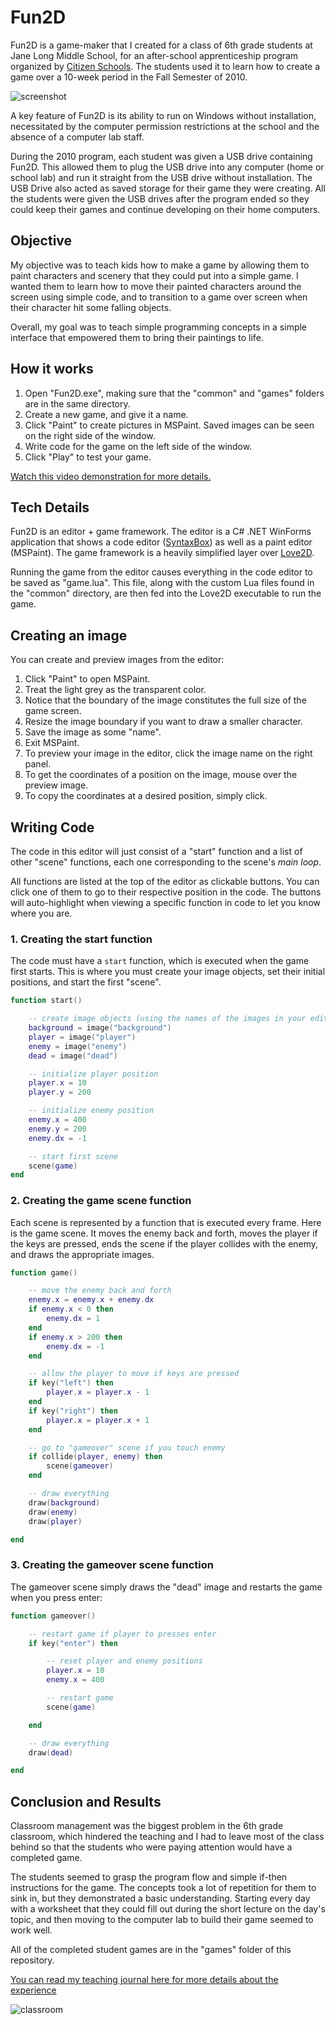 # Fun2D

Fun2D is a game-maker that I created for a class of 6th grade students at Jane
Long Middle School, for an after-school apprenticeship program organized by
[Citizen Schools](http://www.citizenschools.org/).  The students used it to
learn how to create a game over a 10-week period in the Fall Semester of 2010.

![screenshot](screenshot.png)

A key feature of Fun2D is its ability to run on Windows without installation,
necessitated by the computer permission restrictions at the school and the
absence of a computer lab staff.

During the 2010 program, each student was given a USB drive containing Fun2D.  This
allowed them to plug the USB drive into any computer (home or school lab) and
run it straight from the USB drive without installation.  The USB Drive also
acted as saved storage for their game they were creating.  All the students
were given the USB drives after the program ended so they could keep their
games and continue developing on their home computers.

## Objective

My objective was to teach kids how to make a game by allowing them to
paint characters and scenery that they could put into a simple game.
I wanted them to learn how to move their painted characters around the screen
using simple code, and to transition to a game over screen when their
character hit some falling objects.

Overall, my goal was to teach simple programming concepts in a simple interface
that empowered them to bring their paintings to life.

## How it works

1. Open "Fun2D.exe", making sure that the "common" and "games" folders are in the
same directory.
2. Create a new game, and give it a name.
3. Click "Paint" to create pictures in MSPaint.  Saved images can be seen on the right side of the window.
4. Write code for the game on the left side of the window.  
5. Click "Play" to test your game.

[Watch this video demonstration for more details.](http://www.youtube.com/watch?v=Q2ngpuTfUnQ)

## Tech Details

Fun2D is an editor + game framework.  The editor is a C# .NET WinForms
application that shows a code editor ([SyntaxBox](http://code.google.com/p/alsing/wiki/SyntaxBox)) as well as a
paint editor (MSPaint).  The game framework is a heavily simplified layer over
[Love2D](https://love2d.org/).

Running the game from the editor causes everything in the code editor to be
saved as "game.lua". This file, along with the custom Lua files found in the
"common" directory, are then fed into the Love2D executable to run the game.

## Creating an image

You can create and preview images from the editor:

1. Click "Paint" to open MSPaint.
2. Treat the light grey as the transparent color.
3. Notice that the boundary of the image constitutes the full size of the game screen.
4. Resize the image boundary if you want to draw a smaller character.
5. Save the image as some "name".
6. Exit MSPaint.
7. To preview your image in the editor, click the image name on the right panel.
8. To get the coordinates of a position on the image, mouse over the preview image.
9. To copy the coordinates at a desired position, simply click.

## Writing Code

The code in this editor will just consist of a "start" function and a list of other
"scene" functions, each one corresponding to the scene's _main loop_.

All functions are listed at the top of the editor as clickable buttons. You can
click one of them to go to their respective position in the code.  The buttons
will auto-highlight when viewing a specific function in code to let you know
where you are.

### 1. Creating the start function

The code must have a `start` function, which is executed when the game first starts.
This is where you must create your image objects, set their initial positions, and start
the first "scene".

```lua
function start()

	-- create image objects (using the names of the images in your editor)
	background = image("background")
	player = image("player")
	enemy = image("enemy")
	dead = image("dead")

    -- initialize player position
	player.x = 10
	player.y = 200

	-- initialize enemy position
	enemy.x = 400
	enemy.y = 200
	enemy.dx = -1

	-- start first scene
	scene(game)
end
```

### 2. Creating the game scene function

Each scene is represented by a function that is executed every frame.  Here is
the game scene.  It moves the enemy back and forth, moves the player if the
keys are pressed, ends the scene if the player collides with the enemy, and
draws the appropriate images.

```lua
function game()

	-- move the enemy back and forth
	enemy.x = enemy.x + enemy.dx
	if enemy.x < 0 then
		enemy.dx = 1
	end
	if enemy.x > 200 then
		enemy.dx = -1
	end

	-- allow the player to move if keys are pressed
	if key("left") then
		player.x = player.x - 1
	end
	if key("right") then
	    player.x = player.x + 1
	end

	-- go to "gameover" scene if you touch enemy
	if collide(player, enemy) then
		scene(gameover)
	end

	-- draw everything
	draw(background)
	draw(enemy)
	draw(player)

end
```

### 3. Creating the gameover scene function

The gameover scene simply draws the "dead" image and restarts the game when you
press enter:

```lua
function gameover()

	-- restart game if player to presses enter
	if key("enter") then

		-- reset player and enemy positions
		player.x = 10
		enemy.x = 400

		-- restart game
		scene(game)

	end

	-- draw everything
	draw(dead)

end
```

## Conclusion and Results

Classroom management was the biggest problem in the 6th grade classroom, which hindered
the teaching and I had to leave most of the class behind so that the students who were
paying attention would have a completed game.

The students seemed to grasp the program flow and simple if-then instructions for the game.
The concepts took a lot of repetition for them to sink in, but they demonstrated a basic
understanding.  Starting every day with a worksheet that they could fill out during
the short lecture on the day's topic, and then moving to the computer lab to build their
game seemed to work well.

All of the completed student games are in the "games" folder of this repository.

[You can read my teaching journal here for more details about the experience](journal)

![classroom](classroom.jpg)
